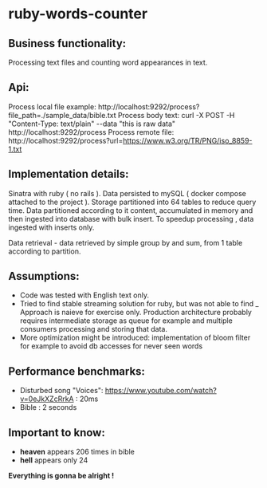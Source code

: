 # ruby-words-counter

## Business functionality: 
Processing text files and counting word appearances in text.

## Api: 

Process local file example: http://localhost:9292/process?file_path=./sample_data/bible.txt
Process body text: curl -X POST -H "Content-Type: text/plain" --data "this is raw data" http://localhost:9292/process
Process remote file: http://localhost:9292/process?url=https://www.w3.org/TR/PNG/iso_8859-1.txt

## Implementation details:

Sinatra with ruby ( no rails ). Data persisted to mySQL ( docker compose attached to the project ).
Storage partitioned into 64 tables to reduce query time.
Data partitioned according to it content, accumulated in memory  and then ingested into database with bulk insert.
To speedup processing , data ingested with inserts only.

Data retrieval - data retrieved by simple group by and sum, from 1 table according to partition. 

## Assumptions:

- Code was tested with English text only. 
- Tried to find stable streaming solution for ruby, but was not able to find
_ Approach is naieve for exercise only. Production architecture probably requires intermediate storage as queue for example and 
multiple consumers processing and storing that data.  
- More optimization might be introduced: implementation of bloom filter for example to avoid db accesses for never seen words

 
 ## Performance benchmarks:
 - Disturbed song "Voices": https://www.youtube.com/watch?v=0eJkXZcRrkA : 20ms
 - Bible : 2 seconds
 
 
 ## Important to know:
 - **heaven** appears 206 times in bible
 - **hell** appears only 24

**Everything is gonna be alright !**